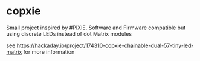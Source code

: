 # copxie
Small project inspired by #PIXIE. Software and Firmware compatible but using discrete LEDs instead of dot Matrix modules

see https://hackaday.io/project/174310-copxie-chainable-dual-57-tiny-led-matrix for more information 
